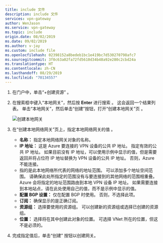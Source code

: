 ```yaml
---
title: include 文件
description: include 文件
services: vpn-gateway
author: WenJason
ms.service: vpn-gateway
ms.topic: include
origin.date: 08/02/2019
ms.date: 09/02/2019
ms.author: v-jay
ms.custom: include file
ms.openlocfilehash: 02398152a8bedeb1bc1e419bc7d530270798afc7
ms.sourcegitcommit: 3f0c63a02fa72fd5610d34b48a92e280c2cbd24a
ms.translationtype: HT
ms.contentlocale: zh-CN
ms.lasthandoff: 08/29/2019
ms.locfileid: "70134557"
---
```

1. 在门户中，单击“+创建资源”  。
2. 在搜索框中键入“本地网关”，然后按 **Enter** 进行搜索  。 这会返回一个结果列表。 单击“本地网关”，然后单击“创建”按钮，打开“创建本地网关”页    。

   ![创建本地网关](./media/vpn-gateway-add-lng-rm-portal-include/local-network-gateway.png "创建本地网关")

3. 在“创建本地网络网关”页上，指定本地网络网关的值  。

   - **名称：** 指定本地网络网关对象的名称。
   - **IP 地址：** 这是 Azure 要连接的 VPN 设备的公共 IP 地址。 指定有效的公共 IP 地址。 如果目前没有 IP 地址，可以使用示例中显示的值，但是需要返回并将占位符 IP 地址替换为 VPN 设备的公共 IP 地址。 否则，Azure 不能连接。
   -  指的是此本地网络所代表的网络的地址范围。 可以添加多个地址空间范围。 请确保此处所指定的范围没有与要连接到的其他网络的范围相重叠。 Azure 会将指定的地址范围路由到本地 VPN 设备 IP 地址。 如果需要连接到本地站点，请在此处使用自己的值，而不是示例中显示的值。 
   - **配置 BGP 设置：** 仅在配置 BGP 时使用。 否则，不选择此项。
   - **订阅：** 确保显示的是正确订阅。
   - **资源组：** 选择要使用的资源组。 可以创建新的资源组或选择已创建的资源组。
   - **位置：** 选择将在其中创建此对象的位置。 可选择 VNet 所在的位置，但这不是必须的。

4. 完成指定值后，单击“创建”  按钮以创建网关。
